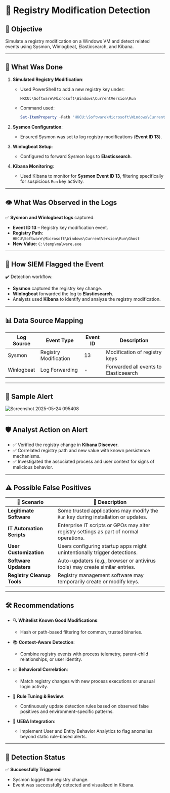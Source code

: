 # 🚨 Registry Modification Detection

## 📌 Objective
Simulate a registry modification on a Windows VM and detect related events using Sysmon, Winlogbeat, Elasticsearch, and Kibana.

---

## 🧪 What Was Done

1. **Simulated Registry Modification**:
   - Used PowerShell to add a new registry key under:
     ```
     HKCU:\Software\Microsoft\Windows\CurrentVersion\Run
     ```
   - Command used:
     ```powershell
     Set-ItemProperty -Path "HKCU:\Software\Microsoft\Windows\CurrentVersion\Run" -Name "Ghost" -Value "C:\temp\malware.exe"
     ```

2. **Sysmon Configuration**:
   - Ensured Sysmon was set to log registry modifications (**Event ID 13**).

3. **Winlogbeat Setup**:
   - Configured to forward Sysmon logs to **Elasticsearch**.

4. **Kibana Monitoring**:
   - Used Kibana to monitor for **Sysmon Event ID 13**, filtering specifically for suspicious `Run` key activity.

---

## 👁️ What Was Observed in the Logs

✅ **Sysmon and Winlogbeat logs** captured:

- **Event ID 13** – Registry key modification event.
- **Registry Path**: `HKCU\Software\Microsoft\Windows\CurrentVersion\Run\Ghost`
- **New Value**: `C:\temp\malware.exe`

---

## 🧠 How SIEM Flagged the Event

✔️ Detection workflow:

- **Sysmon** captured the registry key change.
- **Winlogbeat** forwarded the log to **Elasticsearch**.
- Analysts used **Kibana** to identify and analyze the registry modification.

---

## 📊 Data Source Mapping

| Log Source | Event Type             | Event ID | Description                           |
|------------|------------------------|----------|---------------------------------------|
| Sysmon     | Registry Modification  | 13       | Modification of registry keys         |
| Winlogbeat | Log Forwarding         | -        | Forwarded all events to Elasticsearch |

---

## 📩 Sample Alert


![Screenshot 2025-05-24 095408](https://github.com/user-attachments/assets/85515597-4ee0-43df-8b76-7e9d72102db3)

---

## 🛡️ Analyst Action on Alert

- ✅ Verified the registry change in **Kibana Discover**.
- ✅ Correlated registry path and new value with known persistence mechanisms.
- ✅ Investigated the associated process and user context for signs of malicious behavior.

---

## ⚠️ Possible False Positives

| 🧩 Scenario               | 📌 Description                                                                 |
|--------------------------|---------------------------------------------------------------------------------|
| **Legitimate Software**  | Some trusted applications may modify the `Run` key during installation or updates. |
| **IT Automation Scripts**| Enterprise IT scripts or GPOs may alter registry settings as part of normal operations. |
| **User Customization**   | Users configuring startup apps might unintentionally trigger detections.       |
| **Software Updaters**    | Auto-updaters (e.g., browser or antivirus tools) may create similar entries.   |
| **Registry Cleanup Tools** | Registry management software may temporarily create or modify keys.           |

---

## 🛠️ Recommendations

- 🔍 **Whitelist Known Good Modifications**:
  - Hash or path-based filtering for common, trusted binaries.
  
- 📚 **Context-Aware Detection**:
  - Combine registry events with process telemetry, parent-child relationships, or user identity.

- 📈 **Behavioral Correlation**:
  - Match registry changes with new process executions or unusual login activity.

- 🔁 **Rule Tuning & Review**:
  - Continuously update detection rules based on observed false positives and environment-specific patterns.

- 🤖 **UEBA Integration**:
  - Implement User and Entity Behavior Analytics to flag anomalies beyond static rule-based alerts.

---

## 🧪 Detection Status

✅ **Successfully Triggered**

- Sysmon logged the registry change.
- Event was successfully detected and visualized in Kibana.


